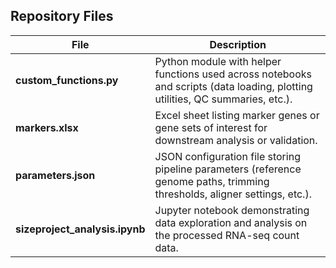 ## Repository Files

| File | Description |
|------|-------------|
| **custom_functions.py** | Python module with helper functions used across notebooks and scripts (data loading, plotting utilities, QC summaries, etc.). |
| **markers.xlsx** | Excel sheet listing marker genes or gene sets of interest for downstream analysis or validation. |
| **parameters.json** | JSON configuration file storing pipeline parameters (reference genome paths, trimming thresholds, aligner settings, etc.). |
| **sizeproject_analysis.ipynb** | Jupyter notebook demonstrating data exploration and analysis on the processed RNA-seq count data. |

